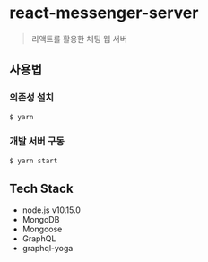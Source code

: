 # react-messenger-server

> 리액트를 활용한 채팅 웹 서버

## 사용법

### 의존성 설치

```bash
$ yarn
```

### 개발 서버 구동

```bash
$ yarn start
```

## Tech Stack

- node.js v10.15.0
- MongoDB
- Mongoose
- GraphQL
- graphql-yoga
